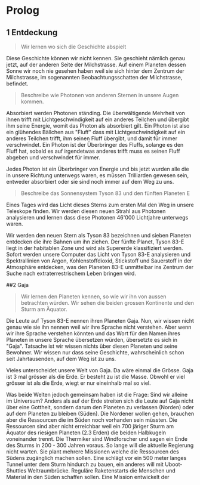 # Prolog

## 1 Entdeckung
> Wir lernen wo sich die Geschichte abspielt

Diese Geschichte können wir nicht kennen. Sie geschieht nämlich genau jetzt, auf der anderen Seite der Milchstrasse. Auf einem Planeten dessen Sonne wir noch nie gesehen haben weil sie sich hinter dem Zentrum der Milchstrasse, im sogenannten Beobachtungsschatten der Milchstrasse, befindet.

> Beschreibe wie Photonen von anderen Sternen in unsere Augen kommen.

Absorbiert werden Photonen ständing. Die überwältigende Mehrheit von ihnen trifft mit Lichtgeschwindigkeit auf ein anderes Teilchen und übergibt ihm seine Energie, womit das Photon als absorbiert gilt. Ein Photon ist also ein glühendes Bällchen aus "Fluff" dass mit Lichtgeschwindigkeit auf ein anderes Teilchen trifft, ihm seinen Fluff übergibt, und damit für immer verschwindet. Ein Photon ist der Überbringer des Fluffs, solange es den Fluff hat, sobald es auf irgendetwas anderes trifft muss es seinen Fluff abgeben und verschwindet für immer.

Jedes Photon ist ein Überbringer von Energie und bis jetzt wurden alle die in unsere Richtung unterwegs waren, es müssen Trilliarden gewesen sein, entweder absorbiert oder sie sind noch immer auf dem Weg zu uns.

> Beschreibe das Sonnensystem Tyson 83 und den fünften Planeten E

Eines Tages wird das Licht dieses Sterns zum ersten Mal den Weg in unsere Teleskope finden. Wir werden diesen neuen Strahl aus Photonen analysieren und lernen dass diese Photonen 46'000 Lichtjahre unterwegs waren.

Wir werden den neuen Stern als Tyson 83 bezeichnen und sieben Planeten entdecken die ihre Bahnen um ihn ziehen. Der fünfte Planet, Tyson 83-E liegt in der habitablen Zone und wird als Supererde klassifiziert werden. Sofort werden unsere Computer das Licht von Tyson 83-E analysieren und Spektrallinien von Argon, Kohlenstoffdioxid, Stickstoff und Sauerstoff in der Atmosphäre entdecken, was den Planeten 83-E unmittelbar ins Zentrum der Suche nach extraterrestrischem Leben bringen wird.


##2 Gaja

> Wir lernen den Planeten kennen, so wie wir ihn von aussen betrachten würden. Wir sehen die beiden grossen Kontinente und den Sturm am Äquator.

Die Leute auf Tyson 83-E nennen ihren Planeten Gaja. Nun, wir wissen nicht genau wie sie ihn nennen weil wir ihre Sprache nicht verstehen. Aber wenn wir ihre Sprache verstehen könnten und das Wort für den Namen ihres Planeten in unsere Sprache übersetzen würden, übersetzte es sich in "Gaja". Tatsache ist wir wissen nichts über diesen Planeten und seine Bewohner. Wir wissen nur dass seine Geschichte, wahrscheinlich schon seit Jahrtausenden, auf dem Weg ist zu uns.

Vieles unterscheidet unsere Welt von Gaja. Da wäre einmal die Grösse. Gaja ist 3 mal grösser als die Erde. Er besteht zu ist die Masse. Obwohl er viel grösser ist als die Erde, wiegt er nur eineinhalb mal so viel.

Was beide Welten jedoch gemeinsam haben ist die Frage: Sind wir alleine im Universum? Anders als auf der Erde streiten sich die Leute auf Gaja nicht über eine Gottheit, sondern darum den Planeten zu verlassen (Norden) oder auf dem Planeten zu bleiben (Süden). Die Nordener wollen gehen, brauchen aber die Ressourcen die im Süden noch vorhanden sein müssten. Die Ressourcen sind aber nicht erreichbar weil ein 700 järiger Sturm am Äquator des riesigen Planeten (2.3 Erden) die beiden Halbkugeln voneinander trennt. Die Thermiker sind Windforscher und sagen ein Ende des Sturms in 200 - 300 Jahren voraus. So lange will die aktuelle Regierung nicht warten. Sie plant mehrere Missionen welche die Ressourcen des Südens zugänglich machen sollen. Eine schlägt vor ein 500 meter langes Tunnel unter dem Sturm hindurch zu bauen, ein anderes will mit Uboot-Shuttles Weltraumbrücke. Reguläre Raketenstarts die Menschen und Material in den Süden schaffen sollen. Eine Mission entwickelt der
